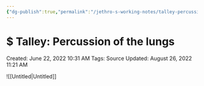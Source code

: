 ```yaml
---
{"dg-publish":true,"permalink":"/jethro-s-working-notes/talley-percussion-of-the-lungs/","dgPassFrontmatter":true}
---
```



# $ Talley: Percussion of the lungs

Created: June 22, 2022 10:31 AM
Tags: Source
Updated: August 26, 2022 11:21 AM

![[Untitled\|Untitled]]
